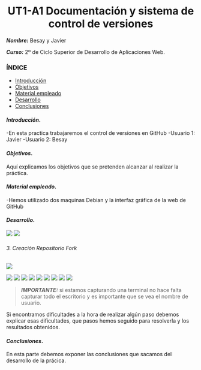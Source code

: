 <center>

# UT1-A1 Documentación y sistema de control de versiones


</center>

***Nombre:*** Besay y Javier

***Curso:*** 2º de Ciclo Superior de Desarrollo de Aplicaciones Web.

### ÍNDICE

+ [Introducción](#id1)
+ [Objetivos](#id2)
+ [Material empleado](#id3)
+ [Desarrollo](#id4)
+ [Conclusiones](#id5)


#### ***Introducción***. <a name="id1"></a>

-En esta practica trabajaremos el control de versiones en GitHub
-Usuario 1: Javier
-Usuario 2: Besay

#### ***Objetivos***. <a name="id2"></a>

Aquí explicamos los objetivos que se pretenden alcanzar al realizar la práctica.

#### ***Material empleado***. <a name="id3"></a>

-Hemos utilizado dos maquinas Debian y la interfaz gráfica de la web de GitHub

#### ***Desarrollo***. <a name="id4"></a>
<img src="./files/imgs/CreaciónDelRepositorio_2.png"></img>
<img src="./files/imgs/ClonaciónDelRepo_3.png"></img>

###### 3. Creación Repositorio Fork
<img src="./files/imgs/CreacionFork_4.png"></img>

<img src="./files/imgs/ClonacionFork_5.png"></img>
<img src="./files/imgs/gitbranch_7.png"></img>
<img src="./files/imgs/indexModificar_7.png"></img>
<img src="./files/imgs/PullRequest_8.png"></img>
<img src="./files/imgs/PullRequestSolicitada_8.png"></img>
<img src="./files/imgs/upstream-12.png"></img>
<img src="./files/imgs/nuevarama-16.png"></img>
<img src="./files/imgs/css-16.png"></img>
<img src="./files/imgs/PR-17.png"></img>






> ***IMPORTANTE:*** si estamos capturando una terminal no hace falta capturar todo el escritorio y es importante que se vea el nombre de usuario.

Si encontramos dificultades a la hora de realizar algún paso debemos explicar esas dificultades, que pasos hemos seguido para resolverla y los resultados obtenidos.

#### ***Conclusiones***. <a name="id5"></a>

En esta parte debemos exponer las conclusiones que sacamos del desarrollo de la prácica.
